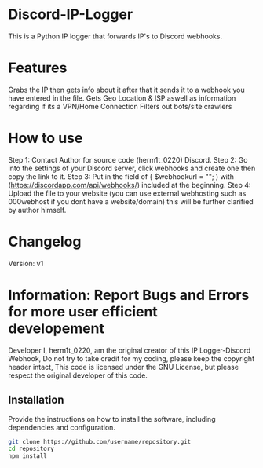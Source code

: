 # Discord-IP-Logger

This is a Python IP logger that forwards IP's to Discord webhooks.


# Features
Grabs the IP then gets info about it after that it sends it to a webhook you have entered in the file.
Gets Geo Location & ISP aswell as information regarding if its a VPN/Home Connection
Filters out bots/site crawlers

# How to use
Step 1: Contact Author for source code (herm1t_0220) Discord.
Step 2: Go into the settings of your Discord server, click webhooks and create one then copy the link to it.
Step 3: Put in the field of { $webhookurl = ""; ) with (https://discordapp.com/api/webhooks/) included at the beginning.
Step 4: Upload the file to your website (you can use external webhosting such as 000webhost if you dont have a website/domain) this will be further clarified by author himself.

# Changelog
Version: v1

# Information: Report Bugs and Errors for more user efficient developement

Developer
I, herm1t_0220, am the original creator of this IP Logger-Discord Webhook, Do not try to take credit for my coding, please keep the copyright header intact, This code is licensed under the GNU License, but please respect the original developer of this code.

## Installation

Provide the instructions on how to install the software, including dependencies and configuration.

```bash
git clone https://github.com/username/repository.git
cd repository
npm install
